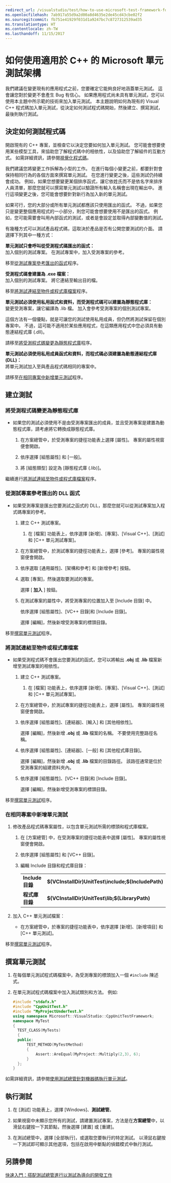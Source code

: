 ```yaml
---
redirect_url: /visualstudio/test/how-to-use-microsoft-test-framework-for-cpp
ms.openlocfilehash: 7ab917a55d9a2d00a8d4635e2de45cd43cbe02f2
ms.sourcegitcommit: fb751e41929f031d1a9247bc7c8727312539ad35
ms.translationtype: HT
ms.contentlocale: zh-TW
ms.lasthandoff: 11/15/2017
---
```

# <a name="how-to-use-the-microsoft-unit-testing-framework-for-c"></a>如何使用適用於 C++ 的 Microsoft 單元測試架構
我們建議在變更現有的應用程式之前，您要確定它能夠良好地涵蓋單元測試。 這會讓您對於變更不會產生 Bug 有信心。 如果應用程式尚未具有單元測試，您可以使用本主題中所示範的技術來加入單元測試。 本主題說明如何為現有的 Visual C++ 程式碼加入單元測試，從決定如何測試程式碼開始，然後建立、撰寫測試，最後則執行測試。  
  
## <a name="deciding-how-to-test-your-code"></a>決定如何測試程式碼  
 開啟現有的 C++ 專案，並檢查它以決定您要如何加入單元測試。 您可能會想要使用某些模型工具，來協助您了解程式碼中的相依性，以及協助您了解組件的互動方式。 如需詳細資訊，請參閱[視覺化程式碼](../modeling/visualize-code.md)。  
  
 我們建議您將變更工作拆解為小型的工作。 在進行每個小變更之前，都要針對會保持相同行為的各個方面來撰寫單元測試。 在您進行變更之後，這些測試仍持續會成功。 例如，如果您想要變更某個排序函式，讓它依姓氏而不是依名字來排序人員清單，那麼您就可以撰寫單元測試以驗證所有輸入名稱會出現在輸出中。 進行這項變更之後，您可能會想要針對新行為加入新的單元測試。  
  
 如果可行，您的大部分或所有單元測試都應該只使用匯出的函式。 不過，如果您只是變更整個應用程式的一小部分，則您可能會想要使用不是匯出的函式。 例如，您可能需要會叫用內部函式的測試，或者是會設定並取得內部變數值的測試。  
  
 有幾種方式可以測試產品程式碼，這取決於產品是否有公開您要測試的介面。 請選擇下列其中一種方式：  
  
 **單元測試只會呼叫從受測程式碼匯出的函式：**  
 加入個別的測試專案。 在測試專案中，加入受測專案的參考。  
  
 移至[從測試專案參考匯出的函式](#projectRef)程序。  
  
 **受測程式碼會建置為 .exe 檔案：**  
 加入個別的測試專案。 將它連結至輸出目的檔。  
  
 移至[將測試連結至物件或程式庫檔案](#objectRef)程序。  
  
 **單元測試必須使用私用函式和資料，而受測程式碼可以建置為靜態程式庫：**  
 變更受測專案，讓它編譯為 .lib 檔。 加入會參考受測專案的個別測試專案。  
  
 這個方法有一個優點，就是可讓您的測試使用私用成員，但仍然將測試保留在個別專案中。 不過，這可能不適用於某些應用程式，在這類應用程式中您必須具有動態連結程式庫 (.dll)。  
  
 請移至[將受測程式碼變更為靜態程式庫](#staticLink)程序。  
  
 **單元測試必須使用私用成員函式和資料，而程式碼必須建置為動態連結程式庫 (DLL)：**  
 將單元測試加入至與產品程式碼相同的專案中。  
  
 請移至[在相同專案中新增單元測試](#sameProject)程序。  
  
## <a name="creating-the-tests"></a>建立測試  
  
###  <a name="staticLink"></a> 將受測程式碼變更為靜態程式庫  
  
-   如果您的測試必須使用不是由受測專案匯出的成員，並且受測專案是建置為動態程式庫，請考慮將它轉換成靜態程式庫。  
  
    1.  在方案總管中，於受測專案的捷徑功能表上選擇 [屬性]。 專案的屬性視窗便會開啟。  
  
    2.  依序選擇 [組態屬性] 和 [一般]。  
  
    3.  將 [組態類型] 設定為 [靜態程式庫 (.lib)]。  
  
 繼續進行[將測試連結至物件或程式庫檔案](#objectRef)程序。  
  
###  <a name="projectRef"></a> 從測試專案參考匯出的 DLL 函式  
  
-   如果受測專案是匯出您要測試之函式的 DLL，那麼您就可以從測試專案加入程式碼專案的參考。  
  
    1.  建立 C++ 測試專案。  
  
        1.  在 [檔案] 功能表上，依序選擇 [新增]、[專案]、[Visual C++]、[測試]和 [C++ 單元測試專案]。  
  
    2.  在方案總管中，於測試專案的捷徑功能表上，選擇 [參考]。 專案的屬性視窗便會開啟。  
  
    3.  依序選取 [通用屬性]、[架構和參考] 和 [新增參考] 按鈕。  
  
    4.  選取 [專案]，然後選取要測試的專案。  
  
         選擇 [ **加入** ] 按鈕。  
  
    5.  在測試專案的屬性中，將受測專案的位置加入至 [Include 目錄] 中。  
  
         依序選擇 [組態屬性]、[VC++ 目錄]和 [Include 目錄]。  
  
         選擇 [編輯]，然後新增受測專案的標頭目錄。  
  
 移至[撰寫單元測試](#addTests)程序。  
  
###  <a name="objectRef"></a> 將測試連結至物件或程式庫檔案  
  
-   如果受測程式碼不會匯出您要測試的函式，您可以將輸出 **.obj** 或 **.lib** 檔案新增至測試專案的相依性。  
  
    1.  建立 C++ 測試專案。  
  
        1.  在 [檔案] 功能表上，依序選擇 [新增]、[專案]、[Visual C++]、[測試]和 [C++ 單元測試專案]。  
  
    2.  在方案總管中，於測試專案的捷徑功能表上，選擇 [屬性]。 專案的屬性視窗便會開啟。  
  
    3.  依序選擇 [組態屬性]、[連結器]、[輸入] 和 [其他相依性]。  
  
         選擇 [編輯]，然後新增 **.obj** 或 **.lib** 檔案的名稱。 不要使用完整路徑名稱。  
  
    4.  依序選擇 [組態屬性]、[連結器]、[一般] 和 [其他程式庫目錄]。  
  
         選擇 [編輯]，然後新增 **.obj** 或 **.lib** 檔案的目錄路徑。 該路徑通常是位於受測專案的組建資料夾內。  
  
    5.  依序選擇 [組態屬性]、[VC++ 目錄]和 [Include 目錄]。  
  
         選擇 [編輯]，然後新增受測專案的標頭目錄。  
  
 移至[撰寫單元測試](#addTests)程序。  
  
###  <a name="sameProject"></a> 在相同專案中新增單元測試  
  
1.  修改產品程式碼專案屬性，以包含單元測試所需的標頭和程式庫檔案。  
  
    1.  在 [方案總管] 中，在受測專案的捷徑功能表中選擇 [屬性]。 專案的屬性視窗便會開啟。  
  
    2.  依序選擇 [組態屬性] 和 [VC++ 目錄]。  
  
    3.  編輯 Include 目錄和程式庫目錄：  
  
        |||  
        |-|-|  
        |**Include 目錄**|**$(VCInstallDir)UnitTest\include;$(IncludePath)**|  
        |**程式庫目錄**|**$(VCInstallDir)UnitTest\lib;$(LibraryPath)**|  
  
2.  加入 C++ 單元測試檔案：  
  
    -   在方案總管中，於專案的捷徑功能表中，依序選擇 [新增]、[新增項目] 和 [C++ 單元測試]。  
  
 移至[撰寫單元測試](#addTests)程序。  
  
##  <a name="addTests"></a> 撰寫單元測試  
  
1.  在每個單元測試程式碼檔案中，為受測專案的標頭加入一個 `#include` 陳述式。  
  
2.  在單元測試程式碼檔案中加入測試類別和方法。 例如:   
  
    ```cpp  
    #include "stdafx.h"  
    #include "CppUnitTest.h"  
    #include "MyProjectUnderTest.h"  
    using namespace Microsoft::VisualStudio::CppUnitTestFramework;  
    namespace MyTest  
    {  
      TEST_CLASS(MyTests)  
      {  
      public:  
          TEST_METHOD(MyTestMethod)  
          {  
              Assert::AreEqual(MyProject::Multiply(2,3), 6);  
          }  
      };  
    }  
    ```  
  
 如需詳細資訊，請參閱[使用測試總管針對機器碼執行單元測試](http://msdn.microsoft.com/en-us/8a09d6d8-3613-49d8-9ffe-11375ac4736c)。  
  
## <a name="run-the-tests"></a>執行測試  
  
1.  在 [測試] 功能表上，選擇 [Windows]、**測試總管**。  
2. 如果視窗中未顯示您所有的測試，請建置測試專案，方法是在**方案總管**中，以滑鼠右鍵按一下其節點，然後選擇 [建置] 或 [重建]。
  
2.  在測試總管中，選擇 [全部執行]，或選取您要執行的特定測試。 以滑鼠右鍵按一下測試即可顯示其他選項，包括在啟用中斷點的偵錯模式中執行測試。
  
## <a name="see-also"></a>另請參閱
[快速入門：搭配測試總管進行以測試為導向的開發工作](../test/quick-start-test-driven-development-with-test-explorer.md)

